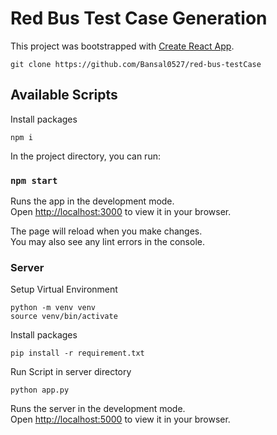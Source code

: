 # Red Bus Test Case Generation
This project was bootstrapped with [Create React App](https://github.com/facebook/create-react-app).


```
git clone https://github.com/Bansal0527/red-bus-testCase
```

## Available Scripts
Install packages
```
npm i
```

In the project directory, you can run:

### `npm start`

Runs the app in the development mode.\
Open [http://localhost:3000](http://localhost:3000) to view it in your browser.

The page will reload when you make changes.\
You may also see any lint errors in the console.



### Server
Setup Virtual Environment
```
python -m venv venv
source venv/bin/activate
```

Install packages
```
pip install -r requirement.txt
```

Run Script in server directory
```
python app.py
```
Runs the server in the development mode.\
Open [http://localhost:5000](http://localhost:5000) to view it in your browser.

